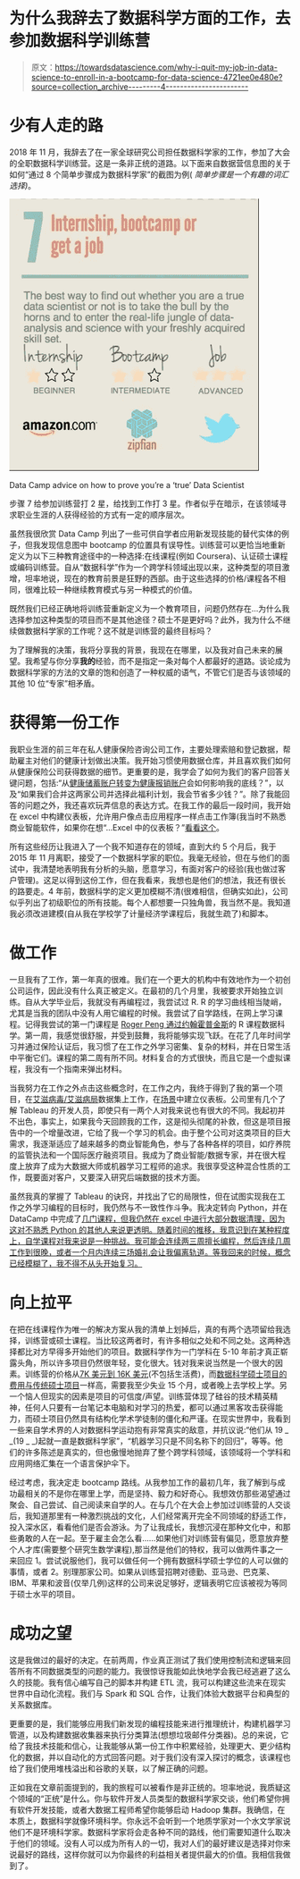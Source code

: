 # 为什么我辞去了数据科学方面的工作，去参加数据科学训练营

> 原文：<https://towardsdatascience.com/why-i-quit-my-job-in-data-science-to-enroll-in-a-bootcamp-for-data-science-4721ee0e480e?source=collection_archive---------4----------------------->

# 少有人走的路

2018 年 11 月，我辞去了在一家全球研究公司担任数据科学家的工作，参加了大会的全职数据科学训练营。这是一条非正统的道路。以下面来自数据营信息图的关于如何“通过 8 个简单步骤成为数据科学家”的截图为例( *简单步骤是一个有趣的词汇选择)*。

![](img/878268420f277c7c8b1b416c7ad323d5.png)

Data Camp advice on how to prove you’re a ‘true’ Data Scientist

步骤 7 给参加训练营打 2 星，给找到工作打 3 星。作者似乎在暗示，在该领域寻求职业生涯的人获得经验的方式有一定的顺序层次。

虽然我很欣赏 Data Camp 列出了一些可供自学者应用新发现技能的替代实体的例子，但我发现信息图中 bootcamp 的位置具有误导性。训练营可以更恰当地重新定义为以下三种教育途径中的一种选择:在线课程(例如 Coursera)、认证硕士课程或编码训练营。自从“数据科学”作为一个跨学科领域出现以来，这种类型的项目激增，坦率地说，现在的教育前景是狂野的西部。由于这些选择的价格/课程各不相同，很难比较一种继续教育模式与另一种模式的价值。

既然我们已经正确地将训练营重新定义为一个教育项目，问题仍然存在…为什么我选择参加这种类型的项目而不是其他途径？硕士不是更好吗？此外，我为什么不继续做数据科学家的工作呢？这不就是训练营的最终目标吗？

为了理解我的决策，我将分享我的背景，我现在在哪里，以及我对自己未来的展望。我希望与你分享**我的**经验，而不是指定一条对每个人都最好的道路。谈论成为数据科学家的方法的文章的饱和创造了一种权威的语气，不管它们是否与该领域的其他 10 位“专家”相矛盾。

# 获得第一份工作

我职业生涯的前三年在私人健康保险咨询公司工作，主要处理索赔和登记数据，帮助雇主对他们的健康计划做出决策。我开始习惯使用数据仓库，并且喜欢我们如何从健康保险公司获得数据的细节。更重要的是，我学会了如何为我们的客户回答关键问题，包括:“从[健康储蓄账户转变为健康报销账户](http://www.aetna.com/producer/aetnalink/2009-4q/natlink_hra_4q09.html)会如何影响我的底线？”，以及“如果我们合并这两家公司并选择此福利计划，我会节省多少钱？”。除了我能回答的问题之外，我还喜欢玩弄信息的表达方式。在我工作的最后一段时间，我开始在 excel 中构建仪表板，允许用户像点击应用程序一样点击工作簿(我当时不熟悉商业智能软件，如果你在想“…Excel 中的仪表板？”[看看这个](https://www.youtube.com/watch?v=20zDV9MNE0s)。

所有这些经历让我进入了一个我不知道存在的领域，直到大约 5 个月后，我于 2015 年 11 月离职，接受了一个数据科学家的职位。我毫无经验，但在与他们的面试中，我清楚地表明我有分析的头脑，愿意学习，有面对客户的经验(我也做过客户管理)。这足以得到这份工作，但在我看来，我想也是他们的想法，我还有很长的路要走。4 年前，数据科学的定义更加模糊不清(很难相信，但确实如此)，公司似乎列出了初级职位的所有技能。每个人都想要一只独角兽，我当然不是。我知道我必须改进建模(自从我在学校学了计量经济学课程后，我就生疏了)和脚本。

# 做工作

一旦我有了工作，第一年真的很难。我们在一个更大的机构中有效地作为一个初创公司运作，因此没有什么真正被定义。在最初的几个月里，我被要求开始独立训练。自从大学毕业后，我就没有再编程过，我尝试过 R. R 的学习曲线相当陡峭，尤其是当我的团队中没有人用它编程的时候。我尝试了自学路线，在网上学习课程。记得我尝试的第一门课程是 [Roger Peng 通过约翰霍普金斯](https://www.coursera.org/learn/r-programming)的 R 课程数据科学。第一周，我感觉很舒服，并受到鼓舞，我将能够实现飞跃。在花了几年时间学习并通过保险认证后，我习惯了在工作之外学习密集、复杂的材料，并在日常生活中平衡它们。课程的第二周有所不同。材料复合的方式很快，而且它是一个虚拟课程，我没有一个指南来弹出材料。

当我努力在工作之外点击这些概念时，在工作之内，我终于得到了我的第一个项目，在[艾滋病毒/艾滋病局](https://hab.hrsa.gov/)数据集上工作，在[场景](https://www.tableau.com/)中建立仪表板。公司里有几个了解 Tableau 的开发人员，即使只有一两个人对我来说也有很大的不同。我起初并不出色，事实上，如果我今天回顾我的工作，这是彻头彻尾的补救，但这是项目报告中的一个增量改进，它给了我一个学习的机会。由于整个公司对这类项目的巨大需求，我逐渐适应了越来越多的商业智能角色，参与了各种各样的项目，如疗养院的监管执法和一个国际医疗融资项目。我成为了商业智能/数据专家，并在很大程度上放弃了成为大数据大师或机器学习工程师的追求。我很享受这种混合性质的工作，既要面对客户，又要深入研究后端数据的技术方面。

虽然我真的掌握了 Tableau 的诀窍，并找出了它的局限性，但在试图实现我在工作之外学习编程的目标时，我仍然与不一致性作斗争。我决定转向 Python，并在 DataCamp 中完成了[几门课程，但我仍然在 excel 中进行大部分数据清理，因为这对不熟悉 Python 的其他人来说更透明。随着时间的推移，我意识到在某种程度上，自学课程对我来说是一种挑战。我可能会连续两三周擅长编程，然后连续几周工作到很晚，或者一个月内连续三场婚礼会让我偏离轨道。等我回来的时候，概念已经模糊了，我不得不从头开始复习。](https://www.datacamp.com/courses/intro-to-python-for-data-science)

# 向上拉平

在把在线课程作为唯一的解决方案从我的清单上划掉后，真的有两个选项留给我选择，训练营或硕士课程。当比较这两者时，有许多相似之处和不同之处。这两种选择都比对方早得多开始他们的项目。数据科学作为一门学科在 5-10 年前才真正崭露头角，所以许多项目仍然很年轻，变化很大。钱对我来说当然是一个很大的因素。训练营的价格从[7K 美元到 16K 美元](https://www.coursereport.com/blog/learn-data-science-at-these-13-bootcamps-and-programs)(不包括生活费)，而[数据科学硕士项目的费用与传统硕士项目](https://sps.northwestern.edu/masters/data-science/tuition-costs.php)一样高，需要我至少失业 15 个月，或者晚上去学校上学。另一个恼人但现实的因素是项目的可信度/声望。训练营体现了硅谷的技术精英精神，任何人只要有一台笔记本电脑和对学习的热爱，都可以通过黑客攻击获得能力，而硕士项目仍然具有结构化学术学徒制的僵化和严谨。在现实世界中，我看到一些来自学术界的人对数据科学运动抱有非常真实的敌意，并抗议说:“他们从 19 _ _(19 _ _)起就一直是数据科学家”，“机器学习只是不同名称下的回归”，等等。他们的许多陈述是真实的，但也傲慢地抛弃了整个跨学科领域，该领域将一个学科和应用网络汇集在一个语言保护伞下。

经过考虑，我决定走 bootcamp 路线。从我参加工作的最初几年，我了解到与成功最相关的不是你在哪里上学，而是坚持、毅力和好奇心。我想效仿那些渴望通过聚会、自己尝试、自己阅读来自学的人。在与几个在大会上参加过训练营的人交谈后，我知道那里有一种激烈挑战的文化，人们经常离开完全不同领域的舒适工作，投入深水区，看看他们是否会游泳。为了让我成长，我想沉浸在那种文化中，和那些勇敢的人在一起。至于雇主会怎么看……如果他们对训练营有偏见，愿意放弃整个人才库(需要整个研究生数学课程),那当然是他们的特权，我可以做两件事之一来回应 1。尝试说服他们，我可以做任何一个拥有数据科学硕士学位的人可以做的事情，或者 2。别理那家公司。如果从训练营招聘对德勤、亚马逊、巴克莱、IBM、苹果和波音(仅举几例)这样的公司来说足够好，逻辑表明它应该被视为等同于硕士水平的项目。

# 成功之望

这是我做过的最好的决定。在前两周，作业真正测试了我们使用控制流和逻辑来回答所有不同数据类型的问题的能力。我很惊讶我能如此快地学会我已经逃避了这么久的技能。我有信心编写自己的脚本并构建 ETL 流，我可以构建这些流来在现实世界中自动化流程。我们与 Spark 和 SQL 合作，让我们体验大数据平台和典型的关系数据库。

更重要的是，我们能够应用我们新发现的编程技能来进行推理统计，构建机器学习管道，以及构建数据收集器来执行分类算法(想想垃圾邮件分类器)。总的来说，它给了我技术技能和信心，让我能够从第一份工作中积累经验，处理更大、更少结构化的数据，并以自动化的方式回答问题。对于我们没有深入探讨的概念，该课程也给了我们使用堆栈溢出和谷歌的关联，以了解正确的问题。

正如我在文章前面提到的，我的旅程可以被看作是非正统的。坦率地说，我质疑这个领域的“正统”是什么。你与软件开发人员类型的数据科学家交谈，他们希望你拥有软件开发技能，或者大数据工程师希望你能够启动 Hadoop 集群。我确信，在本质上，数据科学就像环境科学。你永远不会听到一个地质学家对一个水文学家说他们不是环境科学家。数据科学家将会走各种不同的路线，他们需要知道什么取决于他们的领域。没有人可以成为所有人的一切，我对人们的最好建议是选择对你来说最好的路线，这样你就可以为你最终的利益相关者提供最大的价值。我相信我做到了。